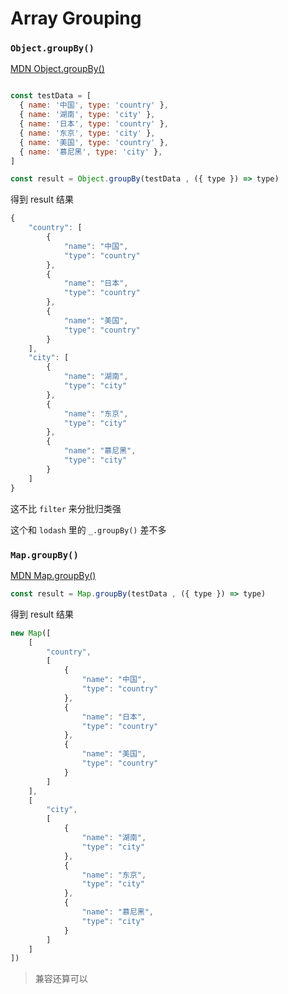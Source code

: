 # Array Grouping

### `Object.groupBy()`

[MDN Object.groupBy()](https://developer.mozilla.org/zh-CN/docs/Web/JavaScript/Reference/Global_Objects/Map/groupBy)

```js

const testData = [
  { name: '中国', type: 'country' },
  { name: '湖南', type: 'city' },
  { name: '日本', type: 'country' },
  { name: '东京', type: 'city' },
  { name: '美国', type: 'country' },
  { name: '慕尼黑', type: 'city' },
]

const result = Object.groupBy(testData , ({ type }) => type)

```

得到 result 结果

```js
{
    "country": [
        {
            "name": "中国",
            "type": "country"
        },
        {
            "name": "日本",
            "type": "country"
        },
        {
            "name": "美国",
            "type": "country"
        }
    ],
    "city": [
        {
            "name": "湖南",
            "type": "city"
        },
        {
            "name": "东京",
            "type": "city"
        },
        {
            "name": "慕尼黑",
            "type": "city"
        }
    ]
}
```

这不比 `filter` 来分批归类强

这个和 `lodash` 里的  `_.groupBy()` 差不多


### `Map.groupBy()`

[MDN Map.groupBy()](https://developer.mozilla.org/zh-CN/docs/Web/JavaScript/Reference/Global_Objects/Map/groupBy)


```js
const result = Map.groupBy(testData , ({ type }) => type)
```

得到 result 结果


```js
new Map([
    [
        "country",
        [
            {
                "name": "中国",
                "type": "country"
            },
            {
                "name": "日本",
                "type": "country"
            },
            {
                "name": "美国",
                "type": "country"
            }
        ]
    ],
    [
        "city",
        [
            {
                "name": "湖南",
                "type": "city"
            },
            {
                "name": "东京",
                "type": "city"
            },
            {
                "name": "慕尼黑",
                "type": "city"
            }
        ]
    ]
])
```



> 兼容还算可以